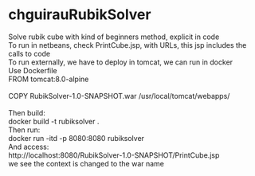 # chguirauRubikSolver
Solve rubik cube with kind of beginners method, explicit in code <br>
To run in netbeans, check PrintCube.jsp, with URLs, this jsp includes the calls to code <br>
To run externally, we have to deploy in tomcat, we can run in docker <br>
Use Dockerfile <br>
FROM tomcat:8.0-alpine <br>
<br>
COPY RubikSolver-1.0-SNAPSHOT.war /usr/local/tomcat/webapps/ <br>
<br>
Then build: <br>
docker build -t rubiksolver . <br>
Then run: <br>
docker run -itd -p 8080:8080 rubiksolver <br>
And access: <br>
http://localhost:8080/RubikSolver-1.0-SNAPSHOT/PrintCube.jsp <br>
we see the context is changed to the war name <br>
<br>
